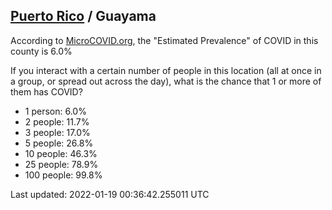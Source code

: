
## [Puerto Rico](/united-states/puerto-rico) / Guayama

According to [MicroCOVID.org](http://microcovid.org),
the "Estimated Prevalence" of COVID in this county is 6.0%

If you interact with a certain number of people in this location
(all at once in a group, or spread out across the day), what is the chance that
1 or more of them has COVID?

- 1 person: 6.0%
- 2 people: 11.7%
- 3 people: 17.0%
- 5 people: 26.8%
- 10 people: 46.3%
- 25 people: 78.9%
- 100 people: 99.8%

Last updated: 2022-01-19 00:36:42.255011 UTC
